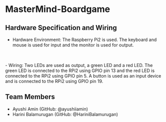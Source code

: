 # MasterMind-Boardgame

## Hardware Specification and Wiring
- Hardware Environment: The Raspberry Pi2 is used. The keyboard and mouse is used for input and the monitor is used for output.
<br>
<br>
- Wiring: Two LEDs are used as output, a green LED and a red LED. The green LED is connected to the RPi2 using GPIO pin 13 and the red LED is connected to the RPi2 using GPIO pin 5. A button is used as an input device and is connected to the RPi2 using GPIO pin 19.

## Team Members
* Ayushi Amin (GitHub: @ayushiiamin)
* Harini Balamurugan (GitHub: @HariniBalamurugan)

